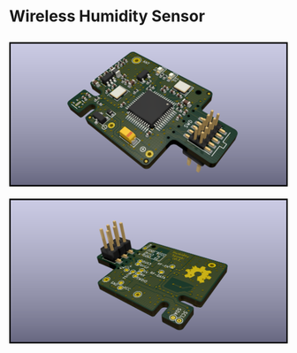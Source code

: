 # Wireless Humidity Sensor

![PCB-TOP](img/humidity-sensor_r0-1_3D-TOP.png "PCB-TOP")
---
![PCB-BOT](img/humidity-sensor_r0-1_3D-BOT.png "PCB-BOT")
